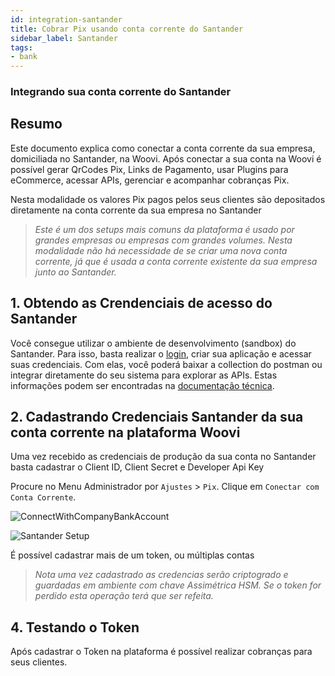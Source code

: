```yaml
---
id: integration-santander
title: Cobrar Pix usando conta corrente do Santander
sidebar_label: Santander
tags:
- bank
---
```


### Integrando sua conta corrente do Santander

## Resumo

Este documento explica como conectar a conta corrente da sua empresa, domiciliada no Santander, na Woovi. Após conectar a sua conta na Woovi é possível gerar QrCodes Pix, Links de Pagamento, usar Plugins para eCommerce, acessar APIs, gerenciar e acompanhar cobranças Pix.

Nesta modalidade os valores Pix pagos pelos seus clientes são depositados diretamente na conta corrente da sua empresa no Santander

> *Este é um dos setups mais comuns da plataforma é usado por grandes empresas ou empresas com grandes volumes.* 
*Nesta modalidade não há necessidade de se criar uma nova conta corrente, já que é usada a conta corrente existente da sua empresa junto ao Santander.*

## 1. Obtendo as Crendenciais de acesso do Santander

Você consegue utilizar o ambiente de desenvolvimento (sandbox) do Santander. Para isso, basta realizar o [login](https://developer.santander.com.br/user/login), criar sua aplicação e acessar suas credenciais. Com elas, você poderá baixar a collection do postman ou integrar diretamente do seu sistema para explorar as APIs. Estas informações podem ser encontradas na [documentação técnica](https://developer.santander.com.br/api/documentacao/pix#/Cob/put_cob__txid_).

## 2. Cadastrando Credenciais Santander da sua conta corrente na plataforma Woovi

Uma vez recebido as credenciais de produção da sua conta no Santander basta cadastrar o Client ID, Client Secret e Developer Api Key

Procure no Menu Administrador por `Ajustes` > `Pix`. Clique em `Conectar com Conta Corrente`.

![ConnectWithCompanyBankAccount](/img/integrations/new-bank-account.png)

![Santander Setup](/img/integrations/santander-setup.png)

É possível cadastrar mais de um token, ou múltiplas contas 

> *Nota uma vez cadastrado as credencias serão criptogrado e guardadas em ambiente com chave Assimétrica HSM. Se o token for perdido esta operação terá que ser refeita.* 

## 4. Testando o Token

Após cadastrar o Token na plataforma é possível realizar cobranças para seus clientes. 